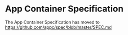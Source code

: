 # App Container Specification

The App Container Specification has moved to https://github.com/appc/spec/blob/master/SPEC.md
